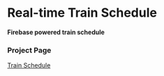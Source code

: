 # Real-time Train Schedule

**Firebase powered train schedule**

### Project Page

[Train Schedule](https://dragon-stark.github.io/Train-Time.io/)
